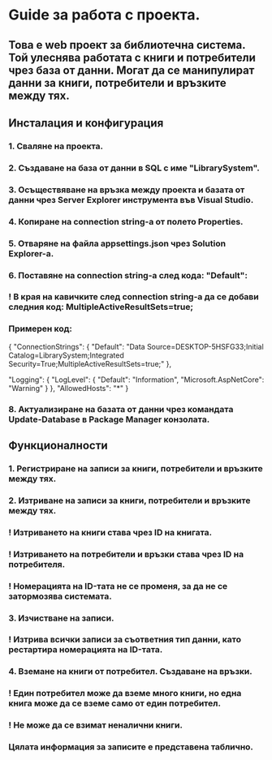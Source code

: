 # Guide за работа с проекта.

## Това е web проект за библиотечна система. Той улеснява работата с книги и потребители чрез база от данни. Могат да се манипулират данни за книги, потребители и връзките между тях.


## Инсталация и конфигурация

### 1. Сваляне на проекта.
### 2. Създаване на база от данни в SQL с име "LibrarySystem".
### 3. Осъществяване на връзка между проекта и базата от данни чрез Server Explorer инструмента във Visual Studio.
### 4. Копиране на connection string-а от полето Properties.
### 5. Отваряне на файла appsettings.json чрез Solution Explorer-a.
### 6. Поставяне на connection string-a след кода: "Default": 
### !  В края на кавичките след connection string-а да се добави следния код: MultipleActiveResultSets=true;
### Примерен код:

{
  "ConnectionStrings": {
    "Default": "Data Source=DESKTOP-5HSFG33;Initial Catalog=LibrarySystem;Integrated Security=True;MultipleActiveResultSets=true;"
  },

  "Logging": {
    "LogLevel": {
      "Default": "Information",
      "Microsoft.AspNetCore": "Warning"
    }
  },
  "AllowedHosts": "*"
}

### 8. Актуализиране на базата от данни чрез командата Update-Database в Package Мanager конзолата.


## Функционалности

### 1. Регистриране на записи за книги, потребители и връзките между тях.
### 2. Изтриване на записи за книги, потребители и връзките между тях.
###  ! Изтриването на книги става чрез ID на книгата.
###  ! Изтриването на потребители и връзки става чрез ID на потребителя.
###  ! Номерацията на ID-тата не се променя, за да не се затормозява системата.
### 3. Изчистване на записи.
###  ! Изтрива всички записи за съответния тип данни, като рестартира номерацията на ID-тата.
### 4. Вземане на книги от потребител. Създаване на връзки.
###  ! Един потребител може да вземе много книги, но една книга може да се вземе само от един потребител.
###  ! Не може да се взимат неналични книги.

### Цялата информация за записите е представена таблично.
